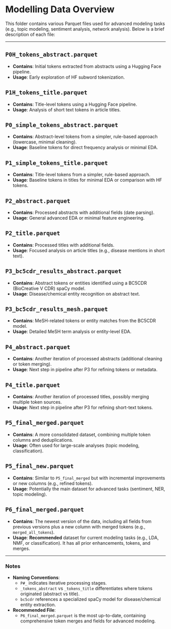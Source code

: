 # Modelling Data Overview

This folder contains various Parquet files used for advanced modeling tasks (e.g., topic modeling, sentiment analysis, network analysis). Below is a brief description of each file:

---

## `P0H_tokens_abstract.parquet`
- **Contains**: Initial tokens extracted from abstracts using a Hugging Face pipeline.
- **Usage**: Early exploration of HF subword tokenization.

## `P1H_tokens_title.parquet`
- **Contains**: Title-level tokens using a Hugging Face pipeline.
- **Usage**: Analysis of short text tokens in article titles.

## `P0_simple_tokens_abstract.parquet`
- **Contains**: Abstract-level tokens from a simpler, rule-based approach (lowercase, minimal cleaning).
- **Usage**: Baseline tokens for direct frequency analysis or minimal EDA.

## `P1_simple_tokens_title.parquet`
- **Contains**: Title-level tokens from a simpler, rule-based approach.
- **Usage**: Baseline tokens in titles for minimal EDA or comparison with HF tokens.

## `P2_abstract.parquet`
- **Contains**: Processed abstracts with additional fields (date parsing).
- **Usage**: General advanced EDA or minimal feature engineering.

## `P2_title.parquet`
- **Contains**: Processed titles with additional fields.
- **Usage**: Focused analysis on article titles (e.g., disease mentions in short text).

## `P3_bc5cdr_results_abstract.parquet`
- **Contains**: Abstract tokens or entities identified using a BC5CDR (BioCreative V CDR) spaCy model.
- **Usage**: Disease/chemical entity recognition on abstract text.

## `P3_bc5cdr_results_mesh.parquet`
- **Contains**: MeSH-related tokens or entity matches from the BC5CDR model.
- **Usage**: Detailed MeSH term analysis or entity-level EDA.

## `P4_abstract.parquet`
- **Contains**: Another iteration of processed abstracts (additional cleaning or token merging).
- **Usage**: Next step in pipeline after P3 for refining tokens or metadata.

## `P4_title.parquet`
- **Contains**: Another iteration of processed titles, possibly merging multiple token sources.
- **Usage**: Next step in pipeline after P3 for refining short-text tokens.

## `P5_final_merged.parquet`
- **Contains**: A more consolidated dataset, combining multiple token columns and deduplications.
- **Usage**: Often used for large-scale analyses (topic modeling, classification).

## `P5_final_new.parquet`
- **Contains**: Similar to `P5_final_merged` but with incremental improvements or new columns (e.g., refined tokens).
- **Usage**: Potentially the main dataset for advanced tasks (sentiment, NER, topic modeling).

## `P6_final_merged.parquet`
- **Contains**: The newest version of the data, including all fields from previous versions plus a new column with merged tokens (e.g., `merged_all_tokens`).
- **Usage**: **Recommended** dataset for current modeling tasks (e.g., LDA, NMF, or classification). It has all prior enhancements, tokens, and merges.

---

### Notes
- **Naming Conventions**: 
  - `P#_` indicates iterative processing stages.
  - `_tokens_abstract` vs `_tokens_title` differentiates where tokens originated (abstract vs title).
  - `bc5cdr` references a specialized spaCy model for disease/chemical entity extraction.
- **Recommended File**: 
  - `P6_final_merged.parquet` is the most up-to-date, containing comprehensive token merges and fields for advanced modeling.

